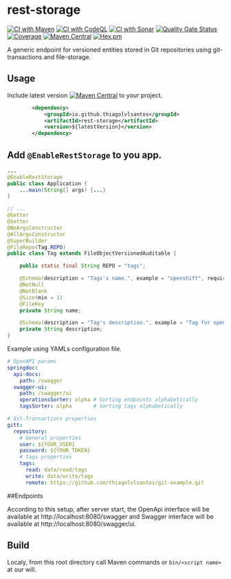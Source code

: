 # rest-storage

[![CI with Maven](https://github.com/thiagolvlsantos/rest-storage/actions/workflows/maven.yml/badge.svg)](https://github.com/thiagolvlsantos/rest-storage/actions/workflows/maven.yml)
[![CI with CodeQL](https://github.com/thiagolvlsantos/rest-storage/actions/workflows/codeql.yml/badge.svg)](https://github.com/thiagolvlsantos/rest-storage/actions/workflows/codeql.yml)
[![CI with Sonar](https://github.com/thiagolvlsantos/rest-storage/actions/workflows/sonar.yml/badge.svg)](https://github.com/thiagolvlsantos/rest-storage/actions/workflows/sonar.yml)
[![Quality Gate Status](https://sonarcloud.io/api/project_badges/measure?project=thiagolvlsantos_rest-storage&metric=alert_status)](https://sonarcloud.io/dashboard?id=thiagolvlsantos_rest-storage)
[![Coverage](https://sonarcloud.io/api/project_badges/measure?project=thiagolvlsantos_rest-storage&metric=coverage)](https://sonarcloud.io/dashboard?id=thiagolvlsantos_rest-storage)
[![Maven Central](https://maven-badges.herokuapp.com/maven-central/io.github.thiagolvlsantos/rest-storage/badge.svg)](https://repo1.maven.org/maven2/io/github/thiagolvlsantos/rest-storage/)
[![Hex.pm](https://img.shields.io/hexpm/l/plug.svg)](http://www.apache.org/licenses/LICENSE-2.0)

A generic endpoint for versioned entities stored in Git repositories using git-transactions and file-storage.

## Usage

Include latest version [![Maven Central](https://maven-badges.herokuapp.com/maven-central/io.github.thiagolvlsantos/rest-storage/badge.svg)](https://repo1.maven.org/maven2/io/github/thiagolvlsantos/rest-storage/) to your project.

```xml
		<dependency>
			<groupId>io.github.thiagolvlsantos</groupId>
			<artifactId>rest-storage</artifactId>
			<version>${latestVersion}</version>
		</dependency>
```

## Add `@EnableRestStorage` to you app.

```java
...
@EnableRestStorage
public class Application {
	...main(String[] args) {...}
}
```

```java
// ...
@Getter
@Setter
@NoArgsConstructor
@AllArgsConstructor
@SuperBuilder
@FileRepo(Tag.REPO)
public class Tag extends FileObjectVersionedAuditable {

	public static final String REPO = "tags";

	@Schema(description = "Tags's name.", example = "openshift", required = true)
	@NotNull
	@NotBlank
	@Size(min = 1)
	@FileKey
	private String name;

	@Schema(description = "Tag's description.", example = "Tag for openshift items.")
	private String description;
}
```

Example using YAMLs configuration file.

```yaml
# OpenAPI params
springdoc:
  api-docs:
    path: /swagger
  swagger-ui:
    path: /swagger/ui
    operationsSorter: alpha # Sorting endpoints alphabetically
    tagsSorter: alpha       # Sorting tags alphabetically

# Git-Transactions properties
gitt:
  repository:
    # General properties
    user: ${YOUR_USER}
    password: ${YOUR_TOKEN}
    # tags properties
    tags:
      read: data/read/tags
      write: data/write/tags
      remote: https://github.com/thiagolvlsantos/git-example.git
```

##Endpoints

According to this setup, after server start, the OpenApi interface will be available at http://localhost:8080/swagger and Swagger interface will be available at http://localhost:8080/swagger/ui.

## Build

Localy, from this root directory call Maven commands or `bin/<script name>` at our will.
